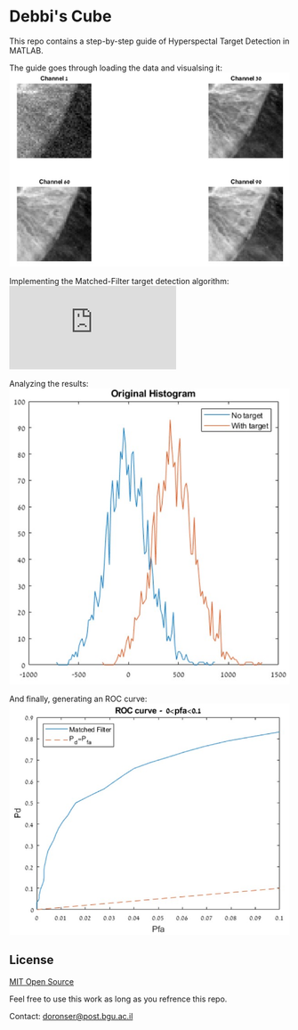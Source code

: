 # Debbi's Cube
This repo contains a step-by-step guide of Hyperspectal Target Detection in MATLAB.

The guide goes through loading the data and visualsing it:
![Image vis](imgs/1.jpg)

Implementing the Matched-Filter target detection algorithm:
![MF Equation](http://latex.codecogs.com/svg.latex?MF%28X%29+%3D+t%5ET%5Cphi%5E%7B-1%7D%28X-M%29)


Analyzing the results:
![Histogram](imgs/2.jpg)


And finally, generating an ROC curve:
![ROC Curve](imgs/3.jpg)


## License
[MIT Open Source](https://choosealicense.com/licenses/mit/)

Feel free to use this work as long as you refrence this repo.

Contact: doronser@post.bgu.ac.il
